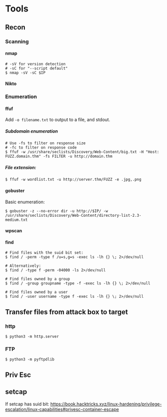 # Tools

## Recon

### Scanning
#### nmap
```
# -sV for version detection
# -sC for "--script default"
$ nmap -sV -sC $IP
```

#### Nikto

### Enumeration
#### ffuf
Add ```-o filename.txt``` to output to a file, and stdout.
##### Subdomain enumeration
```
# Use -fs to filter on response size
# -fc to filter on response code
$ ffuf -w /usr/share/seclists/Discovery/Web-Content/big.txt -H "Host: FUZZ.domain.thm" -fs FILTER -u http://domain.thm
```

##### File extension:
```
$ ffuf -w wordlist.txt -u http://server.thm/FUZZ -e .jpg,.png
```

#### gobuster
Basic enumeration:
```
$ gobuster -z --no-error dir -u http://$IP/ -w /usr/share/seclists/Discovery/Web-Content/directory-list-2.3-medium.txt
```


#### wpscan

#### find
```
# Find files with the suid bit set:
$ find / -perm -type f /u=s,g=s -exec ls -lh {} \; 2>/dev/null

# Alternatively:
$ find / -type f -perm -04000 -ls 2>/dev/null

# Find files owned by a group
$ find / -group groupname -type -f -exec ls -lh {} \; 2>/dev/null

# Find files owned by a user
$ find / -user username -type f -exec ls -lh {} \; 2>/dev/null
```

## Transfer files from attack box to target
### http
```
$ python3 -m http.server
```

### FTP
```
$ python3 -m pyftpdlib
```

## Priv Esc
## setcap
If setcap has suid bit:
https://book.hacktricks.xyz/linux-hardening/privilege-escalation/linux-capabilities#privesc-container-escape
